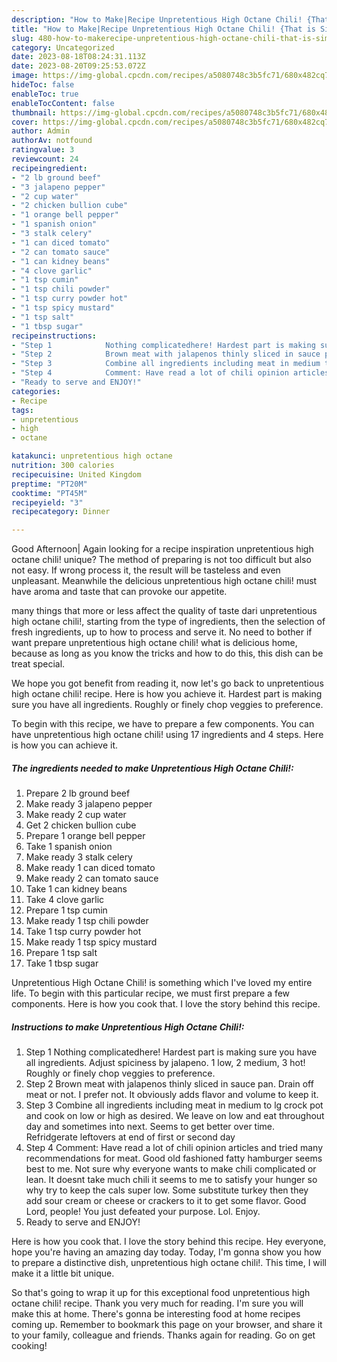 ```yaml
---
description: "How to Make|Recipe Unpretentious High Octane Chili! {That is Simple"
title: "How to Make|Recipe Unpretentious High Octane Chili! {That is Simple"
slug: 480-how-to-makerecipe-unpretentious-high-octane-chili-that-is-simple
category: Uncategorized
date: 2023-08-18T08:24:31.113Z
date: 2023-08-20T09:25:53.072Z
image: https://img-global.cpcdn.com/recipes/a5080748c3b5fc71/680x482cq70/unpretentious-high-octane-chili-recipe-main-photo.jpg
hideToc: false
enableToc: true
enableTocContent: false
thumbnail: https://img-global.cpcdn.com/recipes/a5080748c3b5fc71/680x482cq70/unpretentious-high-octane-chili-recipe-main-photo.jpg
cover: https://img-global.cpcdn.com/recipes/a5080748c3b5fc71/680x482cq70/unpretentious-high-octane-chili-recipe-main-photo.jpg
author: Admin
authorAv: notfound
ratingvalue: 3
reviewcount: 24
recipeingredient:
- "2 lb ground beef"
- "3 jalapeno pepper"
- "2 cup water"
- "2 chicken bullion cube"
- "1 orange bell pepper"
- "1 spanish onion"
- "3 stalk celery"
- "1 can diced tomato"
- "2 can tomato sauce"
- "1 can kidney beans"
- "4 clove garlic"
- "1 tsp cumin"
- "1 tsp chili powder"
- "1 tsp curry powder hot"
- "1 tsp spicy mustard"
- "1 tsp salt"
- "1 tbsp sugar"
recipeinstructions:
- "Step 1            Nothing complicatedhere! Hardest part is making sure you have all ingredients. Adjust spiciness by jalapeno. 1 low, 2 medium, 3 hot! Roughly or finely chop veggies to preference."
- "Step 2            Brown meat with jalapenos thinly sliced in sauce pan. Drain off meat or not. I prefer not. It obviously adds flavor and volume to keep it."
- "Step 3            Combine all ingredients including meat in medium to lg crock pot and cook on low or high as desired. We leave on low and eat throughout day and sometimes into next. Seems to get better over time. Refridgerate leftovers at end of first or second day"
- "Step 4            Comment: Have read a lot of chili opinion articles and tried many recommendations for meat. Good old fashioned fatty hamburger seems best to me. Not sure why everyone wants to make chili complicated or lean. It doesnt take much chili it seems to me to satisfy your hunger so why try to keep the cals super low. Some substitute turkey then they add sour cream or cheese or crackers to it to get some flavor. Good Lord, people! You just defeated your purpose. Lol. Enjoy."
- "Ready to serve and ENJOY!"
categories:
- Recipe
tags:
- unpretentious
- high
- octane

katakunci: unpretentious high octane 
nutrition: 300 calories
recipecuisine: United Kingdom
preptime: "PT20M"
cooktime: "PT45M"
recipeyield: "3"
recipecategory: Dinner

---
```



Good Afternoon| Again looking for a recipe inspiration unpretentious high octane chili! unique? The method of preparing is not too difficult but also not easy. If wrong process it, the result will be tasteless and even unpleasant. Meanwhile the delicious unpretentious high octane chili! must have aroma and taste that can provoke our appetite.






many things that more or less affect the quality of taste dari unpretentious high octane chili!, starting from the type of ingredients, then the selection of fresh ingredients, up to how to process and serve it. No need to bother if want prepare unpretentious high octane chili! what is delicious home, because as long as you know the tricks and how to do this, this dish can be treat  special.


We hope you got benefit from reading it, now let&#39;s go back to unpretentious high octane chili! recipe. Here is how you achieve it. Hardest part is making sure you have all ingredients. Roughly or finely chop veggies to preference.


To begin with this recipe, we have to prepare a few components. You can have unpretentious high octane chili! using 17 ingredients and 4 steps. Here is how you can achieve it.

<!--inarticleads1-->

##### The ingredients needed to make Unpretentious High Octane Chili!:

1. Prepare 2 lb ground beef
1. Make ready 3 jalapeno pepper
1. Make ready 2 cup water
1. Get 2 chicken bullion cube
1. Prepare 1 orange bell pepper
1. Take 1 spanish onion
1. Make ready 3 stalk celery
1. Make ready 1 can diced tomato
1. Make ready 2 can tomato sauce
1. Take 1 can kidney beans
1. Take 4 clove garlic
1. Prepare 1 tsp cumin
1. Make ready 1 tsp chili powder
1. Take 1 tsp curry powder hot
1. Make ready 1 tsp spicy mustard
1. Prepare 1 tsp salt
1. Take 1 tbsp sugar


Unpretentious High Octane Chili! is something which I&#39;ve loved my entire life. To begin with this particular recipe, we must first prepare a few components. Here is how you cook that. I love the story behind this recipe. 

<!--inarticleads2-->

##### Instructions to make Unpretentious High Octane Chili!:

1. Step 1            Nothing complicatedhere! Hardest part is making sure you have all ingredients. Adjust spiciness by jalapeno. 1 low, 2 medium, 3 hot! Roughly or finely chop veggies to preference.
1. Step 2            Brown meat with jalapenos thinly sliced in sauce pan. Drain off meat or not. I prefer not. It obviously adds flavor and volume to keep it.
1. Step 3            Combine all ingredients including meat in medium to lg crock pot and cook on low or high as desired. We leave on low and eat throughout day and sometimes into next. Seems to get better over time. Refridgerate leftovers at end of first or second day
1. Step 4            Comment: Have read a lot of chili opinion articles and tried many recommendations for meat. Good old fashioned fatty hamburger seems best to me. Not sure why everyone wants to make chili complicated or lean. It doesnt take much chili it seems to me to satisfy your hunger so why try to keep the cals super low. Some substitute turkey then they add sour cream or cheese or crackers to it to get some flavor. Good Lord, people! You just defeated your purpose. Lol. Enjoy.
1. Ready to serve and ENJOY!

Here is how you cook that. I love the story behind this recipe. Hey everyone, hope you&#39;re having an amazing day today. Today, I&#39;m gonna show you how to prepare a distinctive dish, unpretentious high octane chili!. This time, I will make it a little bit unique. 

So that's going to wrap it up for this exceptional food unpretentious high octane chili! recipe. Thank you very much for reading. I'm sure you will make this at home. There's gonna be interesting food at home recipes coming up. Remember to bookmark this page on your browser, and share it to your family, colleague and friends. Thanks again for reading. Go on get cooking!
